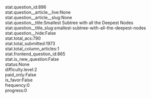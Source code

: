 stat.question_id:896  
stat.question__article__live:None  
stat.question__article__slug:None  
stat.question__title:Smallest Subtree with all the Deepest Nodes  
stat.question__title_slug:smallest-subtree-with-all-the-deepest-nodes  
stat.question__hide:False  
stat.total_acs:790  
stat.total_submitted:1973  
stat.total_column_articles:1  
stat.frontend_question_id:865  
stat.is_new_question:False  
status:None  
difficulty.level:2  
paid_only:False  
is_favor:False  
frequency:0  
progress:0  
